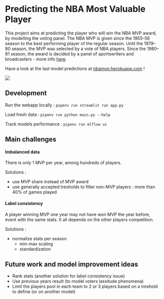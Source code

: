 # Predicting the NBA Most Valuable Player

This project aims at predicting the player who will win the NBA MVP award, by modelling the voting panel. The NBA MVP is given since the 1955–56 season to the best performing player of the regular season. Until the 1979–80 season, the MVP was selected by a vote of NBA players. Since the 1980–81 season, the award is decided by a panel of sportswriters and broadcasters - more info [here](https://en.wikipedia.org/wiki/NBA_Most_Valuable_Player_Award).

Have a look at the last model predictions at [nbamvp.herokuapp.com](https://nbamvp.herokuapp.com) !

![](static/img/animated_screenshot.gif)

## Development

Run the webapp locally : 
```pipenv run streamlit run app.py```

Load fresh data :
```pipenv run python main.py --help```

Track models performance :
```pipenv run mlflow ui```

## Main challenges


#### Imbalanced data 

There is only 1 MVP per year, among hundreds of players.

Solutions :
- use MVP share instead of MVP award
- use generally accepted tresholds to filter non-MVP players : more than 40% of games played

#### Label consistency

A player winning MVP one year may not have won MVP the year before, event with the same stats. It all depends on the other players competition.

Solutions :
- normalize stats per season
  - min-max scaling
  - standardization

## Future work and model improvement ideas

- Rank stats (another solution for label consistency issue)
- Use previous years result (to model voters lassitude phenomena)
- Limit the players pool in each team to 2 or 3 players based on a treshold to define (or on another model)
